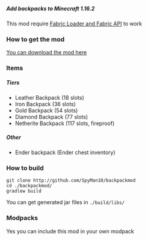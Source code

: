 ##### Add backpacks to Minecraft 1.16.2

This mod require [Fabric Loader and Fabric API](https://fabricmc.net/) to work

### How to get the mod

[You can download the mod here](https://www.curseforge.com/minecraft/mc-mods/backpackmod)

### Items

##### Tiers

- Leather Backpack (18 slots)
- Iron Backpack (36 slots)
- Gold Backpack (54 slots)
- Diamond Backpack (77 slots)
- Netherite Backpack (117 slots, fireproof)

##### Other

- Ender backpack (Ender chest inventory)

### How to build

```
git clone http://github.com/SpyMan10/backpackmod
cd ./backpackmod/
gradlew build
```

You can get generated jar files in `./build/libs/`

### Modpacks

Yes you can include this mod in your own modpack
